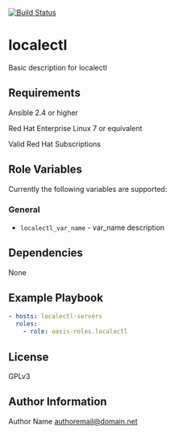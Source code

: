 [![Build Status](https://travis-ci.org/oasis-roles/localectl.svg?branch=master)](https://travis-ci.org/oasis-roles/localectl)

localectl
===========

Basic description for localectl

Requirements
------------

Ansible 2.4 or higher

Red Hat Enterprise Linux 7 or equivalent

Valid Red Hat Subscriptions

Role Variables
--------------

Currently the following variables are supported:

### General

* `localectl_var_name` - var\_name description

Dependencies
------------

None

Example Playbook
----------------

```yaml
- hosts: localectl-servers
  roles:
    - role: oasis-roles.localectl
```

License
-------

GPLv3

Author Information
------------------

Author Name <authoremail@domain.net>